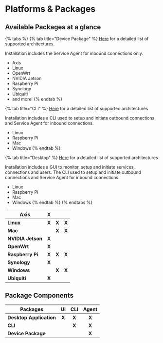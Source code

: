 # Platforms & Packages

## Available Packages at a glance

{% tabs %}
{% tab title="Device Package" %}
[Here](https://www.remote.it/download-list?products=device-package#Download-Results) for a detailed list of supported architectures.

Installation includes the Service Agent for inbound connections only.

* Axis
* Linux
* OpenWrt
* NVIDIA Jetson
* Raspberry Pi
* Synology
* Ubiquiti
* and more!
{% endtab %}

{% tab title="CLI" %}
[Here](https://www.remote.it/download-list?products=cli#Download-Results) for a detailed list of supported architectures&#x20;

Installation includes a CLI used to setup and initiate outbound connections and Service Agent for inbound connections.

* Linux
* Raspberry Pi
* Mac
* Windows
{% endtab %}

{% tab title="Desktop" %}
[Here](https://www.remote.it/download-list?products=desktop#Download-Results) for a detailed list of supported architectures&#x20;

Installation includes a GUI to monitor, setup and initiate services, connections and users. The CLI used to setup and initiate outbound connections and Service Agent for inbound connections.

* Linux
* Raspberry Pi
* Mac
* Windows
{% endtab %}
{% endtabs %}

| **Axis**          | **X** |       |       |
| ----------------- | :---: | :---: | :---: |
| **Linux**         | **X** | **X** | **X** |
| **Mac**           |       | **X** | **X** |
| **NVIDIA Jetson** | **X** |       |       |
| **OpenWrt**       | **X** |       |       |
| **Raspberry  Pi** | **X** | **X** | **X** |
| **Synology**      | **X** |       |       |
| **Windows**       |       | **X** | **X** |
| **Ubiquiti**      | **X** |       |       |

## Package Components

| **Packages**            | **UI** | **CLI** | **Agent** |
| ----------------------- | :----: | :-----: | :-------: |
| **Desktop Application** |  **X** |  **X**  |   **X**   |
| **CLI**                 |        |  **X**  |   **X**   |
| **Device Package**      |        |         |   **X**   |

